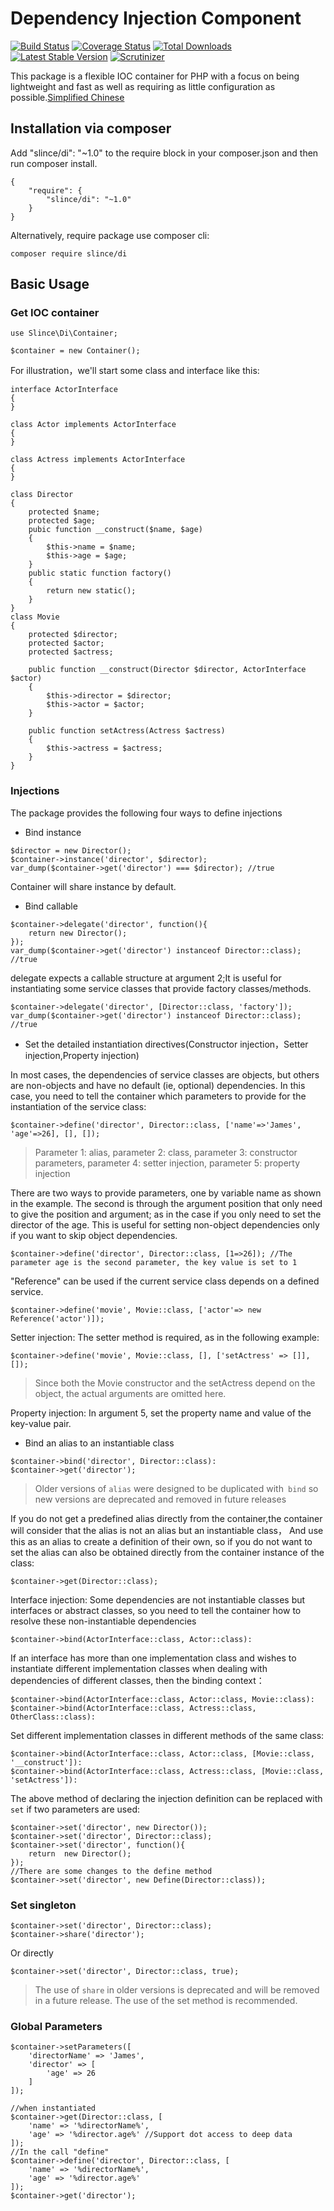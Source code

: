 ﻿# Dependency Injection Component

[![Build Status](https://img.shields.io/travis/slince/di/master.svg?style=flat-square)](https://travis-ci.org/slince/di)
[![Coverage Status](https://img.shields.io/codecov/c/github/slince/di.svg?style=flat-square)](https://codecov.io/github/slince/di)
[![Total Downloads](https://img.shields.io/packagist/dt/slince/di.svg?style=flat-square)](https://packagist.org/packages/slince/di)
[![Latest Stable Version](https://img.shields.io/packagist/v/slince/di.svg?style=flat-square&label=stable)](https://packagist.org/packages/slince/di)
[![Scrutinizer](https://img.shields.io/scrutinizer/g/slince/di.svg?style=flat-square)](https://scrutinizer-ci.com/g/slince/smartqq/?branch=master)

This package is a flexible IOC container for PHP with a focus on being lightweight and fast as well as requiring as little configuration as possible.[Simplified Chinese](./README-zh_CN.md)

## Installation via composer
Add "slince/di": "~1.0" to the require block in your composer.json and then run composer install.
```
{
    "require": {
        "slince/di": "~1.0"
    }
}
```
Alternatively, require package use composer cli:
```
composer require slince/di
```
## Basic Usage

### Get IOC container
```
use Slince\Di\Container;

$container = new Container();
```
For illustration，we'll start some class and interface like this: 

```
interface ActorInterface
{
}

class Actor implements ActorInterface
{
}

class Actress implements ActorInterface
{
}

class Director
{
    protected $name;
    protected $age;
    pubic function __construct($name, $age)
    {
        $this->name = $name;
        $this->age = $age;
    }
    public static function factory()
    {
        return new static();
    }
}
class Movie
{
    protected $director;
    protected $actor;
    protected $actress;
    
    public function __construct(Director $director, ActorInterface $actor)
    {
        $this->director = $director;
        $this->actor = $actor;
    }
    
    public function setActress(Actress $actress)
    {
        $this->actress = $actress;
    }
}

```
### Injections

The package provides the following four ways to define injections

- Bind instance

```
$director = new Director();
$container->instance('director', $director);
var_dump($container->get('director') === $director); //true
```
Container will share instance by default.

- Bind callable
```
$container->delegate('director', function(){
    return new Director();
});
var_dump($container->get('director') instanceof Director::class); //true
```
delegate expects a callable structure at argument 2;It is useful for instantiating some service classes that provide factory classes/methods.
```
$container->delegate('director', [Director::class, 'factory']);
var_dump($container->get('director') instanceof Director::class); //true
```

- Set the detailed instantiation directives(Constructor injection，Setter injection,Property injection)

In most cases, the dependencies of service classes are objects, but others are non-objects and have no default (ie, optional) dependencies. 
In this case, you need to tell the container which parameters to provide for the instantiation of the service class:

```
$container->define('director', Director::class, ['name'=>'James', 'age'=>26], [], []);
```
> Parameter 1: alias, parameter 2: class, parameter 3: constructor parameters, 
> parameter 4: setter injection, parameter 5: property injection

There are two ways to provide parameters, one by variable name as shown in the example. The second is through the argument position 
that only need to give the position and argument; as in the case if you only need to set the director of the age.
This is useful for setting non-object dependencies only if you want to skip object dependencies.

```
$container->define('director', Director::class, [1=>26]); //The parameter age is the second parameter, the key value is set to 1
```

"Reference" can be used if the current service class depends on a defined service.
```
$container->define('movie', Movie::class, ['actor'=> new Reference('actor')]);
```

Setter injection: The setter method is required, as in the following example: 
```
$container->define('movie', Movie::class, [], ['setActress' => []], []);
```
> Since both the Movie constructor and the setActress depend on the object, the actual arguments are omitted here.


Property injection: In argument 5, set the property name and value of the key-value pair.


- Bind an alias to an instantiable class

```
$container->bind('director', Director::class):
$container->get('director');
```
> Older versions of `alias` were designed to be duplicated with` bind` so new versions are deprecated and removed in future releases

If you do not get a predefined alias directly from the container,the container will consider that the alias is not an alias but an instantiable class，
And use this as an alias to create a definition of their own, so if you do not want to set the alias can also be obtained directly from the 
container instance of the class:
```
$container->get(Director::class);
```

Interface injection: Some dependencies are not instantiable classes but interfaces or abstract classes, so you need to tell the container 
how to resolve these non-instantiable dependencies
```
$container->bind(ActorInterface::class, Actor::class):
```
If an interface has more than one implementation class and wishes to instantiate different implementation classes when dealing with 
dependencies of different classes, then the binding context：
```
$container->bind(ActorInterface::class, Actor::class, Movie::class):
$container->bind(ActorInterface::class, Actress::class, OtherClass::class):
```
Set different implementation classes in different methods of the same class:
```
$container->bind(ActorInterface::class, Actor::class, [Movie::class, '__construct']):
$container->bind(ActorInterface::class, Actress::class, [Movie::class, 'setActress']):
```

The above method of declaring the injection definition can be replaced with `set` if two parameters are used:
```
$container->set('director', new Director());
$container->set('director', Director::class);
$container->set('director', function(){
    return  new Director();
});
//There are some changes to the define method
$container->set('director', new Define(Director::class));
```

### Set singleton

```
$container->set('director', Director::class);
$container->share('director');
```
Or directly
```
$container->set('director', Director::class, true);
```
> The use of `share` in older versions is deprecated and will be removed in a future release. The use of the set method is recommended.

### Global Parameters
```
$container->setParameters([
    'directorName' => 'James',
    'director' => [
        'age' => 26
    ]
]);

//when instantiated
$container->get(Director::class, [
    'name' => '%directorName%',
    'age' => '%director.age%' //Support dot access to deep data
]);
//In the call "define"
$container->define('director', Director::class, [
    'name' => '%directorName%',
    'age' => '%director.age%'
]);
$container->get('director');
```